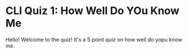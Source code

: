 # CLI Quiz 1: How Well Do YOu Know Me

Hello! Welcome to the quiz!
It's a 5 point quiz on how well do yopu know me.